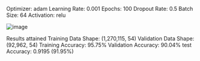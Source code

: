 
Optimizer: adam
Learning Rate: 0.001
Epochs: 100
Dropout Rate: 0.5
Batch Size: 64
Activation: relu



![image](https://github.com/user-attachments/assets/730760fc-939f-4381-974f-cbb94b3f86ea)


Results attained 
Training Data Shape: (1,270,115, 54)
Validation Data Shape: (92,962, 54)
Training Accuracy: 95.75%
Validation Accuracy: 90.04%
test Accuracy: 0.9195 (91.95%)
